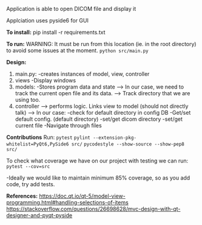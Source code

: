 Application is able to open DICOM file and display it

Applciation uses pyside6 for GUI

**To install:** 
pip install -r requirements.txt

**To run:** 
WARNING: It must be run from this location (ie. in the root directory) to avoid some issues at the moment.
```python src/main.py```

**Design:**
1. main.py: 
-creates instances of model, view, controller
2. views 
-Display windows
3. models: 
-Stores program data and state
    --> In our case, we need to track the current open file and its data.
    --> Track directory that we are using too.
4. controller --> performs logic. Links view to model (should not directly talk)
    --> In our case:
        -check for default directory in config DB
        -Get/set default config. (default directory)
        -set/get dicom directory
        -set/get current file
        -Navigate through files

**Contributions**
Run:
```pytest```
```pylint --extension-pkg-whitelist=PyQt6,PySide6 src/```
```pycodestyle --show-source --show-pep8 src/```

To check what coverage we have on our project with testing we can run:
```pytest --cov=src```

-Ideally we would like to maintain minimum 85% coverage, so as you add code, try add tests.


**References:**
https://doc.qt.io/qt-5/model-view-programming.html#handling-selections-of-items
https://stackoverflow.com/questions/26698628/mvc-design-with-qt-designer-and-pyqt-pyside